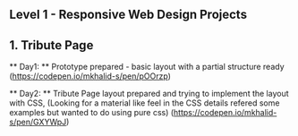 ## Level 1 - Responsive Web Design Projects

## 1. Tribute Page

** Day1: ** Prototype prepared - basic layout with a partial structure ready
(https://codepen.io/mkhalid-s/pen/pOOrzp)

** Day2: ** Tribute Page layout prepared and trying to implement the layout with CSS, 
(Looking for a material like feel in the CSS details refered some examples but wanted to do using pure css)
(https://codepen.io/mkhalid-s/pen/GXYWpJ)
